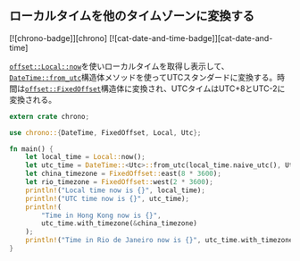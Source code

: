 ## ローカルタイムを他のタイムゾーンに変換する

[![chrono-badge]][chrono] [![cat-date-and-time-badge]][cat-date-and-time]

[`offset::Local::now`]を使いローカルタイムを取得し表示して、[`DateTime::from_utc`]構造体メソッドを使ってUTCスタンダードに変換する。時間は[`offset::FixedOffset`]構造体に変換され、UTCタイムはUTC+8とUTC-2に変換される。

```rust
extern crate chrono;

use chrono::{DateTime, FixedOffset, Local, Utc};

fn main() {
    let local_time = Local::now();
    let utc_time = DateTime::<Utc>::from_utc(local_time.naive_utc(), Utc);
    let china_timezone = FixedOffset::east(8 * 3600);
    let rio_timezone = FixedOffset::west(2 * 3600);
    println!("Local time now is {}", local_time);
    println!("UTC time now is {}", utc_time);
    println!(
        "Time in Hong Kong now is {}",
        utc_time.with_timezone(&china_timezone)
    );
    println!("Time in Rio de Janeiro now is {}", utc_time.with_timezone(&rio_timezone));
}
```

[`DateTime::from_utc`]:https://docs.rs/chrono/*/chrono/struct.DateTime.html#method.from_utc
[`offset::FixedOffset`]: https://docs.rs/chrono/*/chrono/offset/struct.FixedOffset.html
[`offset::Local::now`]: https://docs.rs/chrono/*/chrono/offset/struct.Local.html#method.now
